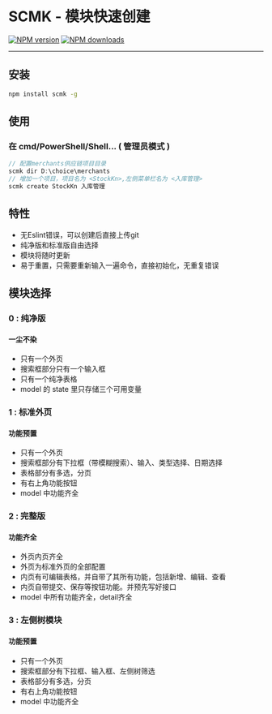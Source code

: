 # SCMK - 模块快速创建
[![NPM version](https://img.shields.io/npm/v/scmk.svg?style=flat)](https://npmjs.org/package/scmk)
[![NPM downloads](http://img.shields.io/npm/dm/scmk.svg?style=flat)](https://npmjs.org/package/scmk)

---
## 安装

```bash
npm install scmk -g
```
## 使用
### 在 cmd/PowerShell/Shell... ( 管理员模式 )
```javascript
// 配置merchants供应链项目目录
scmk dir D:\choice\merchants
// 增加一个项目，项目名为 <StockKn>,左侧菜单栏名为 <入库管理>
scmk create StockKn 入库管理 
```
## 特性
+ 无Eslint错误，可以创建后直接上传git
+ 纯净版和标准版自由选择
+ 模块将随时更新
+ 易于重置，只需要重新输入一遍命令，直接初始化，无重复错误
## 模块选择
### 0 : 纯净版
#### 一尘不染
+ 只有一个外页
+ 搜索框部分只有一个输入框
+ 只有一个纯净表格
+ model 的 state 里只存储三个可用变量
### 1 : 标准外页
#### 功能预置
+ 只有一个外页
+ 搜索框部分有下拉框（带模糊搜索）、输入、类型选择、日期选择
+ 表格部分有多选，分页
+ 有右上角功能按钮
+ model 中功能齐全
### 2 : 完整版
#### 功能齐全
+ 外页内页齐全
+ 外页为标准外页的全部配置
+ 内页有可编辑表格，并自带了其所有功能，包括新增、编辑、查看
+ 内页自带提交、保存等按钮功能。并预先写好接口
+ model 中所有功能齐全，detail齐全
### 3 : 左侧树模块
#### 功能预置
+ 只有一个外页
+ 搜索框部分有下拉框、输入框、左侧树筛选
+ 表格部分有多选，分页
+ 有右上角功能按钮
+ model 中功能齐全